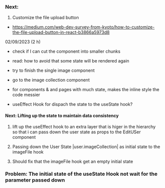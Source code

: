 ### Next:
1. Customize the file upload button
- https://medium.com/web-dev-survey-from-kyoto/how-to-customize-the-file-upload-button-in-react-b3866a5973d8


02/09/2023 (2 h)
- check if I can cut the component into smaller chunks
- read: how to avoid that some state will be rendered again
- try to finish the single image component
- go to the image collection component
- for components & and pages with much state, makes the inline style the code messier 

- useEffect Hook for dispach the state to the useState hook?


#### Next: Lifting up the state to maintain data consistency

1. lift up the useEffect hook to an extra layer that is higer in the hierarchy so that i can pass down the user state as props to the EditUSer component

2. Passing down the User State |user.imageCollection| as initial state to the imageFile hook

3. Should fix that the imageFile hook get an empty initial state


### Problem: The initial state of the useState Hook not wait for the parameter passed down  